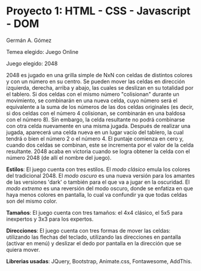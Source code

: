 # Proyecto 1:  HTML - CSS - Javascript - DOM

Germán A. Gómez

Temea elegido: Juego Online

Juego elegido: 2048

2048 es jugado en una grilla simple de NxN con celdas de distintos colores y con un número en su centro. Se pueden mover las celdas en dirección izquierda, derecha, arriba y abajo, las cuales se deslizan en su totalidad por el tablero. Si dos celdas con el mismo número "colisionan" durante un movimiento, se combinarán en una nueva celda, cuyo número será el equivalente a la suma de los números de las dos celdas originales (es decir, si dos celdas con el número 4 colisionan, se combinarán en una baldosa con el número 8). Sin embargo, la celda resultante no podrá combinarse con otra celda nuevamente en una misma jugada. Después de realizar una jugada, aparecerá una celda nueva en un lugar vacío del tablero, la cual tendrá o bien el número 2 o el número 4. El puntaje comienza en cero y, cuando dos celdas se combinan, este se incrementa por el valor de la celda resultante. 2048 acaba en victoria cuando se logra obtener la celda con el número 2048 (de allí el nombre del juego).

<b>Estilos</b>: El juego cuenta con tres estilos. El <i>modo clásico</i> emula los colores del tradicional 2048. El <i>modo oscuro</i> es una nueva versión para los amantes de las versiones 'dark' o también para el que va a jugar en la oscuridad. El <i>modo extremo</i> es una reversión del modo oscuro, donde se enfatiza en que haya menos colores en pantalla, lo cual va confundir ya que todas celdas son del mismo color.

<b>Tamaños</b>: El juego cuenta con tres tamaños: el 4x4 clásico, el 5x5 para inexpertos y 3x3 para los expertos.

<b>Direcciones</b>: El juego cuenta con tres formas de mover las celdas: utilizando las flechas del teclado, utilizando las direcciones en pantalla (activar en menú) y deslizar el dedo por pantalla en la dirección que se quiera mover.


<b>Librerias usadas</b>: JQuery, Bootstrap, Animate.css, Fontawesome, AddThis.

